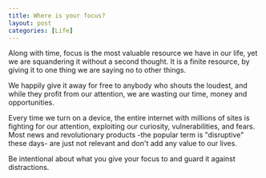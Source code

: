 ```yaml
---
title: Where is your focus?
layout: post
categories: [Life]
---
```


Along with time, focus is the most valuable resource we have in our life, yet we are squandering it without a second thought. It is a finite resource, by giving it to one thing we are saying no to other things.

We happily give it away for free to anybody who shouts the loudest, and while they profit from our attention, we are wasting our time, money and opportunities.

Every time we turn on a device, the entire internet with millions of sites is fighting for our attention, exploiting our curiosity, vulnerabilities, and fears. Most news and revolutionary products -the popular term is "disruptive" these days-  are just not relevant and don't add any value to our lives. 

Be intentional about what you give your focus to and guard it against distractions. 